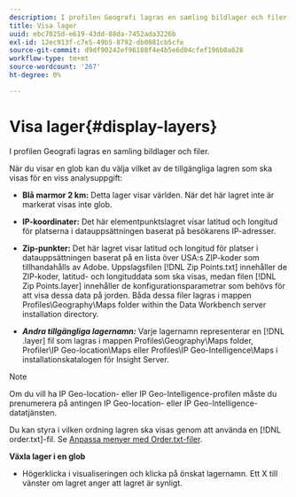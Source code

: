 ```yaml
---
description: I profilen Geografi lagras en samling bildlager och filer.
title: Visa lager
uuid: ebc7025d-e619-43dd-88da-7452ada3226b
exl-id: 12ec913f-c7e5-49b5-8792-db0881cb5cfe
source-git-commit: d9df90242ef96188f4e4b5e6d04cfef196b0a628
workflow-type: tm+mt
source-wordcount: '267'
ht-degree: 0%

---
```


# Visa lager{#display-layers}

I profilen Geografi lagras en samling bildlager och filer.

När du visar en glob kan du välja vilket av de tillgängliga lagren som ska visas för en viss analysuppgift:

* **Blå marmor 2 km:** Detta lager visar världen. När det här lagret inte är markerat visas inte glob.
* **IP-koordinater:** Det här elementpunktslagret visar latitud och longitud för platserna i datauppsättningen baserat på besökarens IP-adresser.
* **Zip-punkter:** Det här lagret visar latitud och longitud för platser i datauppsättningen baserat på en lista över USA:s ZIP-koder som tillhandahålls av Adobe. Uppslagsfilen [!DNL Zip Points.txt] innehåller de ZIP-koder, latitud- och longituddata som ska visas, medan filen [!DNL Zip Points.layer] innehåller de konfigurationsparametrar som behövs för att visa dessa data på jorden. Båda dessa filer lagras i mappen Profiles\Geography\Maps folder within the Data Workbench server installation directory.

* ***Andra tillgängliga lagernamn:*** Varje lagernamn representerar en  [!DNL .layer] fil som lagras i mappen Profiles\Geography\Maps folder, Profiler\IP Geo-location\Maps eller Profiles\IP Geo-Intelligence\Maps i installationskatalogen för Insight Server.

>[!NOTE]
>
>Om du vill ha IP Geo-location- eller IP Geo-Intelligence-profilen måste du prenumerera på antingen IP Geo-location- eller IP Geo-Intelligence-datatjänsten.

Du kan styra i vilken ordning lagren ska visas genom att använda en [!DNL order.txt]-fil. Se [Anpassa menyer med Order.txt-filer](../../../../home/c-get-started/c-intf-anlys-ftrs/c-ctm-menus/t-cstm-menus-ordr-files.md#task-a391800a8dd444deb3e1516d5189f999).

**Växla lager i en glob**

* Högerklicka i visualiseringen och klicka på önskat lagernamn. Ett X till vänster om lagret anger att lagret är synligt.
